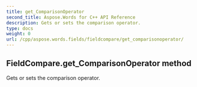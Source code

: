 ```yaml
---
title: get_ComparisonOperator
second_title: Aspose.Words for C++ API Reference
description: Gets or sets the comparison operator. 
type: docs
weight: 0
url: /cpp/aspose.words.fields/fieldcompare/get_comparisonoperator/
---
```

## FieldCompare.get_ComparisonOperator method


Gets or sets the comparison operator. 

